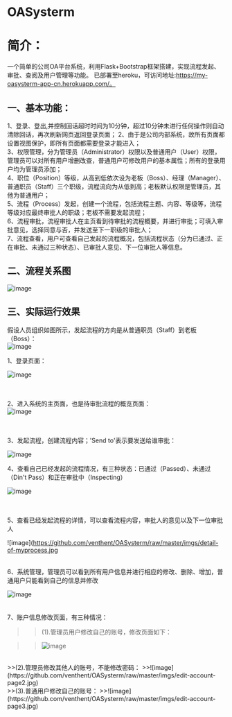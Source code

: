 # OASysterm
# 简介：  
一个简单的公司OA平台系统，利用Flask+Bootstrap框架搭建，实现流程发起、审批、查阅及用户管理等功能。 已部署至heroku，可访问地址:https://my-oasysterm-app-cn.herokuapp.com/。


## 一、基本功能：  

1、登录、登出,并控制回话超时时间为10分钟，超过10分钟未进行任何操作则自动清除回话，再次刷新网页返回登录页面；
2、由于是公司内部系统，故所有页面都设置视图保护，即所有页面都需要登录才能进入；  
3、权限管理，分为管理员（Administrator）权限以及普通用户（User）权限，管理员可以对所有用户增删改查，普通用户可修改用户的基本属性；所有的登录用户均为管理员添加；    
4、职位（Position）等级，从高到低依次设为老板（Boss）、经理（Manager）、普通职员（Staff）三个职级，流程流向为从低到高；老板默认权限是管理员，其他为普通用户；  
5、流程（Process）发起，创建一个流程，包括流程主题、内容、等级等，流程等级对应最终审批人的职级；老板不需要发起流程；  
6、流程审批，流程审批人在主页看到待审批的流程概要，并进行审批；可填入审批意见，选择同意与否，并发送至下一职级的审批人；  
7、流程查看，用户可查看自己发起的流程概况，包括流程状态（分为已通过、正在审批、未通过三种状态）、已审批人意见、下一位审批人等信息。   

## 二、流程关系图  
![image](https://github.com/venthent/OASysterm/raw/master/imgs/OA流程图.jpg)

## 三、实际运行效果
假设人员组织如图所示，发起流程的方向是从普通职员（Staff）到老板（Boss）：  
![image](https://github.com/venthent/OASysterm/raw/master/imgs/人员组织图.jpg)


1、登录页面：  

![image](https://github.com/venthent/OASysterm/raw/master/imgs/login-page.jpg)    
<br />
<br />

    
2、进入系统的主页面，也是待审批流程的概览页面：  
![image](https://github.com/venthent/OASysterm/raw/master/imgs/index-page.jpg)  
<br />
<br />


3、发起流程，创建流程内容；'Send to'表示要发送给谁审批：   

![image](https://github.com/venthent/OASysterm/raw/master/imgs/start-process.jpg)  


4、查看自己已经发起的流程情况，有三种状态：已通过（Passed）、未通过（Din't Pass）和正在审批中（Inspecting）  

![image](https://github.com/venthent/OASysterm/raw/master/imgs/process-list.jpg)  
<br />
<br />


5、查看已经发起流程的详情，可以查看流程内容，审批人的意见以及下一位审批人  

![image](https://github.com/venthent/OASysterm/raw/master/imgs/detail-of-myprocess.jpg
<br />
<br />

6、系统管理，管理员可以看到所有用户信息并进行相应的修改、删除、增加，普通用户只能看到自己的信息并修改  

![image](https://github.com/venthent/OASysterm/raw/master/imgs/account-manage-page.jpg)    
<br />
<br />
7、账户信息修改页面，有三种情况：
>
>>(1).管理员用户修改自己的账号，修改页面如下：  

>>![image](https://github.com/venthent/OASysterm/raw/master/imgs/edit-account-page.jpg)  

<br />
>>(2).管理员修改其他人的账号，不能修改密码：
>>![image](https://github.com/venthent/OASysterm/raw/master/imgs/edit-account-page2.jpg)  
<br />
>>(3).普通用户修改自己的账号：
>>![image](https://github.com/venthent/OASysterm/raw/master/imgs/edit-account-page3.jpg)

